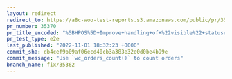 ```yaml
---
layout: redirect
redirect_to: https://a8c-woo-test-reports.s3.amazonaws.com/public/pr/35370/e2e/index.html
pr_number: 35370
pr_title_encoded: "%5BHPOS%5D+Improve+handling+of+%22visible%22+statuses+in+orders+list"
pr_test_type: e2e
last_published: "2022-11-01 18:32:23 +0000"
commit_sha: db4cef9b09af06ecd40cb3a383e32e0d0be4b99e
commit_message: "Use `wc_orders_count()` to count orders"
branch_name: fix/35362
---
```

